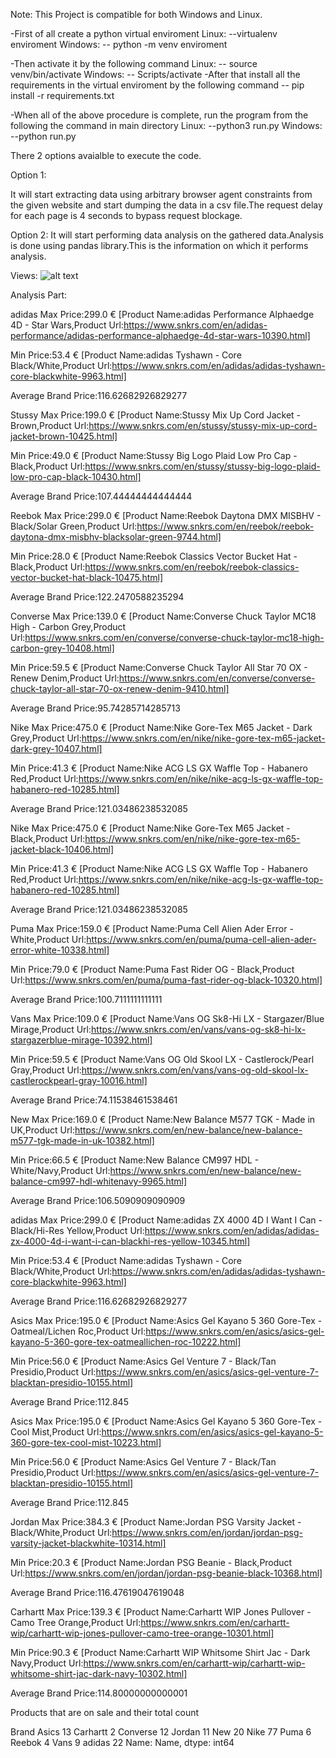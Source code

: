 Note: This Project is compatible for both Windows and Linux.


-First of all create a python virtual enviroment
Linux:
--virtualenv enviroment
Windows:
-- python -m venv enviroment

-Then activate it by the following command
Linux:
-- source venv/bin/activate
Windows:
-- Scripts/activate
-After that install all the requirements in the virtual enviroment by the following command
-- pip install -r requirements.txt

-When all of the above procedure is complete, run the program from the following the command in main directory
Linux:
--python3 run.py
Windows:
--python run.py

There 2 options avaialble to execute the code.

Option 1:

It will start extracting data using arbitrary browser agent constraints from the given website and start dumping the data in a csv file.The
request delay for each page is 4 seconds to bypass request blockage.

Option 2:
It will start performing data analysis on the gathered data.Analysis is done using pandas library.This is the information
on which it performs analysis.

Views:
![alt text](views/analysis.jpg)

Analysis Part:


adidas
Max Price:299.0 € [Product Name:adidas Performance Alphaedge 4D - Star Wars,Product Url:https://www.snkrs.com/en/adidas-performance/adidas-performance-alphaedge-4d-star-wars-10390.html]


Min Price:53.4 € [Product Name:adidas Tyshawn - Core Black/White,Product Url:https://www.snkrs.com/en/adidas/adidas-tyshawn-core-blackwhite-9963.html]


Average Brand Price:116.62682926829277






Stussy
Max Price:199.0 € [Product Name:Stussy Mix Up Cord Jacket - Brown,Product Url:https://www.snkrs.com/en/stussy/stussy-mix-up-cord-jacket-brown-10425.html]


Min Price:49.0 € [Product Name:Stussy Big Logo Plaid Low Pro Cap - Black,Product Url:https://www.snkrs.com/en/stussy/stussy-big-logo-plaid-low-pro-cap-black-10430.html]


Average Brand Price:107.44444444444444






Reebok
Max Price:299.0 € [Product Name:Reebok Daytona DMX MISBHV - Black/Solar Green,Product Url:https://www.snkrs.com/en/reebok/reebok-daytona-dmx-misbhv-blacksolar-green-9744.html]


Min Price:28.0 € [Product Name:Reebok Classics Vector Bucket Hat - Black,Product Url:https://www.snkrs.com/en/reebok/reebok-classics-vector-bucket-hat-black-10475.html]


Average Brand Price:122.2470588235294






Converse
Max Price:139.0 € [Product Name:Converse Chuck Taylor MC18 High - Carbon Grey,Product Url:https://www.snkrs.com/en/converse/converse-chuck-taylor-mc18-high-carbon-grey-10408.html]


Min Price:59.5 € [Product Name:Converse Chuck Taylor All Star 70 OX - Renew Denim,Product Url:https://www.snkrs.com/en/converse/converse-chuck-taylor-all-star-70-ox-renew-denim-9410.html]


Average Brand Price:95.74285714285713






Nike
Max Price:475.0 € [Product Name:Nike Gore-Tex M65 Jacket - Dark Grey,Product Url:https://www.snkrs.com/en/nike/nike-gore-tex-m65-jacket-dark-grey-10407.html]      


Min Price:41.3 € [Product Name:Nike ACG LS GX Waffle Top - Habanero Red,Product Url:https://www.snkrs.com/en/nike/nike-acg-ls-gx-waffle-top-habanero-red-10285.html]


Average Brand Price:121.03486238532085






Nike
Max Price:475.0 € [Product Name:Nike Gore-Tex M65 Jacket - Black,Product Url:https://www.snkrs.com/en/nike/nike-gore-tex-m65-jacket-black-10406.html]


Min Price:41.3 € [Product Name:Nike ACG LS GX Waffle Top - Habanero Red,Product Url:https://www.snkrs.com/en/nike/nike-acg-ls-gx-waffle-top-habanero-red-10285.html]


Average Brand Price:121.03486238532085






Puma
Max Price:159.0 € [Product Name:Puma Cell Alien Ader Error - White,Product Url:https://www.snkrs.com/en/puma/puma-cell-alien-ader-error-white-10338.html]


Min Price:79.0 € [Product Name:Puma Fast Rider OG - Black,Product Url:https://www.snkrs.com/en/puma/puma-fast-rider-og-black-10320.html]


Average Brand Price:100.7111111111111






Vans
Max Price:109.0 € [Product Name:Vans OG Sk8-Hi LX - Stargazer/Blue Mirage,Product Url:https://www.snkrs.com/en/vans/vans-og-sk8-hi-lx-stargazerblue-mirage-10392.html]


Min Price:59.5 € [Product Name:Vans OG Old Skool LX - Castlerock/Pearl Gray,Product Url:https://www.snkrs.com/en/vans/vans-og-old-skool-lx-castlerockpearl-gray-10016.html]


Average Brand Price:74.11538461538461






New
Max Price:169.0 € [Product Name:New Balance M577 TGK - Made in UK,Product Url:https://www.snkrs.com/en/new-balance/new-balance-m577-tgk-made-in-uk-10382.html]     


Min Price:66.5 € [Product Name:New Balance CM997 HDL - White/Navy,Product Url:https://www.snkrs.com/en/new-balance/new-balance-cm997-hdl-whitenavy-9965.html]      


Average Brand Price:106.5090909090909






adidas
Max Price:299.0 € [Product Name:adidas ZX 4000 4D I Want I Can - Black/Hi-Res Yellow,Product Url:https://www.snkrs.com/en/adidas/adidas-zx-4000-4d-i-want-i-can-blackhi-res-yellow-10345.html]


Min Price:53.4 € [Product Name:adidas Tyshawn - Core Black/White,Product Url:https://www.snkrs.com/en/adidas/adidas-tyshawn-core-blackwhite-9963.html]


Average Brand Price:116.62682926829277






Asics
Max Price:195.0 € [Product Name:Asics Gel Kayano 5 360 Gore-Tex - Oatmeal/Lichen Roc,Product Url:https://www.snkrs.com/en/asics/asics-gel-kayano-5-360-gore-tex-oatmeallichen-roc-10222.html]


Min Price:56.0 € [Product Name:Asics Gel Venture 7 - Black/Tan Presidio,Product Url:https://www.snkrs.com/en/asics/asics-gel-venture-7-blacktan-presidio-10155.html]


Average Brand Price:112.845






Asics
Max Price:195.0 € [Product Name:Asics Gel Kayano 5 360 Gore-Tex - Cool Mist,Product Url:https://www.snkrs.com/en/asics/asics-gel-kayano-5-360-gore-tex-cool-mist-10223.html]


Min Price:56.0 € [Product Name:Asics Gel Venture 7 - Black/Tan Presidio,Product Url:https://www.snkrs.com/en/asics/asics-gel-venture-7-blacktan-presidio-10155.html]


Average Brand Price:112.845






Jordan
Max Price:384.3 € [Product Name:Jordan PSG Varsity Jacket - Black/White,Product Url:https://www.snkrs.com/en/jordan/jordan-psg-varsity-jacket-blackwhite-10314.html]


Min Price:20.3 € [Product Name:Jordan PSG Beanie - Black,Product Url:https://www.snkrs.com/en/jordan/jordan-psg-beanie-black-10368.html]


Average Brand Price:116.47619047619048






Carhartt
Max Price:139.3 € [Product Name:Carhartt WIP Jones Pullover - Camo Tree Orange,Product Url:https://www.snkrs.com/en/carhartt-wip/carhartt-wip-jones-pullover-camo-tree-orange-10301.html]


Min Price:90.3 € [Product Name:Carhartt WIP Whitsome Shirt Jac - Dark Navy,Product Url:https://www.snkrs.com/en/carhartt-wip/carhartt-wip-whitsome-shirt-jac-dark-navy-10302.html]


Average Brand Price:114.80000000000001



Products that are on sale and their total count



Brand
Asics       13
Carhartt     2
Converse    12
Jordan      11
New         20
Nike        77
Puma         6
Reebok       4
Vans         9
adidas      22
Name: Name, dtype: int64